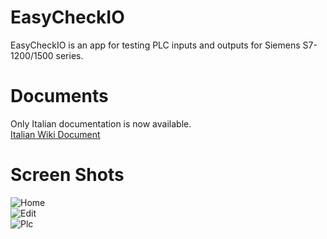 
# EasyCheckIO

EasyCheckIO is an app for testing PLC inputs and outputs for Siemens S7-1200/1500 series.  

# Documents  

Only Italian documentation is now available.  
[Italian Wiki Document](https://corlis87.github.io/docs/)  

# Screen Shots

![Home](https://corlis87.github.io/docs/Content/Projects/attachment/Page_Home_Home.jpg)  
![Edit](https://corlis87.github.io/docs/Content/Projects/attachment/Page_Home_EditPage.jpg)  
![Plc](https://corlis87.github.io/docs/Content/Projects/attachment/Page_Home_Plc.jpg)  